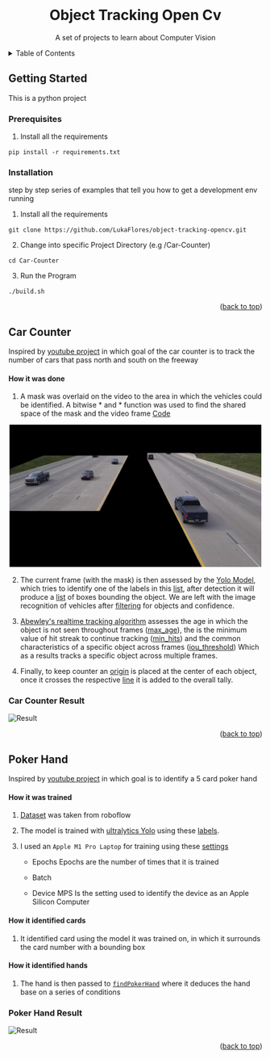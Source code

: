 <!-- Improved compatibility of back to top link: See: https://github.com/othneildrew/Best-README-Template/pull/73 -->
<a name="readme-top"></a>



<!-- PROJECT LOGO -->
<br />
<div align="center">
    <h1> Object Tracking Open Cv</h1>
  <p align="center">
    A set of projects to learn about Computer Vision
    <br />
  </p>
</div>

<!-- TABLE OF CONTENTS -->
<details>
  <summary>Table of Contents</summary>
  <ol>
    <li>
      <a href="#getting-started">Getting Started</a>
      <ul>
        <li><a href="#prerequisites">Prerequisites</a></li>
        <li><a href="#installation">Installation</a></li>
      </ul>
    </li>
    <li>
      <a href="#car-counter">Car Counter</a>
      <ul>
          <a href="#car-counter-result">
            <img src="Car-Counter/Video/readme-img.png" alt="Logo" width="500" />
          </a>
      </ul>
    </li>
    <li>
      <a href="#poker-hand">Poker Hand</a>
      <ul>
          <a href="#poker-hand-result">
            <img src="Car-Counter/Video/readme-img.png" alt="Logo" width="500" />
          </a>
      </ul>
    </li>
  </ol>
</details>


<!-- GETTING STARTED -->
## Getting Started

This is a python project

### Prerequisites

1. Install all the requirements

```
pip install -r requirements.txt
```

### Installation

 step by step series of examples that tell you how to get a development env running

1. Install all the requirements

```
git clone https://github.com/LukaFlores/object-tracking-opencv.git
```

2. Change into specific Project Directory (e.g /Car-Counter)
```
cd Car-Counter
```

3. Run the Program
```
./build.sh
```
<p align="right">(<a href="#readme-top">back to top</a>)</p>


<!-- Car Counter -->
## Car Counter

Inspired by [youtube project](https://www.youtube.com/watch?v=WgPbbWmnXJ8&t=75s) in which goal of the car counter is to track the number of cars that pass north and south on the freeway

#### How it was done

1. A mask was overlaid on the video to the area in which the vehicles could be identified. A bitwise * and * function was used to find the shared space of the mask and the video frame [Code](https://github.com/LukaFlores/object-tracking-opencv/blob/05fad2bb24db0296b3b97c996344c7752614ea34/Car-Counter/main.py#L52C1-L53)

<div align="center">
    <img src="Car-Counter/Video/readme-mask.png" alt="Logo" width="500" />
</div>

2. The current frame (with the mask) is then assessed by the [Yolo Model](https://docs.ultralytics.com), which tries to identify one of the labels in this [list](https://github.com/LukaFlores/object-tracking-opencv/blob/05fad2bb24db0296b3b97c996344c7752614ea34/Car-Counter/main.py#L13C1-L30C2), after detection it will produce a [list](https://github.com/LukaFlores/object-tracking-opencv/blob/05fad2bb24db0296b3b97c996344c7752614ea34/Car-Counter/main.py#L55) 
of boxes bounding the object. We are left with the image recognition of vehicles after [filtering](https://github.com/LukaFlores/object-tracking-opencv/blob/05fad2bb24db0296b3b97c996344c7752614ea34/Car-Counter/main.py#L81-L84) for objects and confidence.

3. [Abewley's realtime tracking algorithm](https://github.com/abewley/sort) assesses the age in which the object is not seen throughout frames ([max_age](https://github.com/LukaFlores/object-tracking-opencv/blob/05fad2bb24db0296b3b97c996344c7752614ea34/Car-Counter/main.py#L36)), the is the minimum value of hit streak to continue tracking ([min_hits](https://github.com/LukaFlores/object-tracking-opencv/blob/05fad2bb24db0296b3b97c996344c7752614ea34/Car-Counter/main.py#L36)) and the common characteristics of a specific object across frames ([iou_threshold](https://github.com/LukaFlores/object-tracking-opencv/blob/05fad2bb24db0296b3b97c996344c7752614ea34/Car-Counter/main.py#L36))
Which as a results tracks a specific object across multiple frames.

4. Finally, to keep counter an [origin](https://github.com/LukaFlores/object-tracking-opencv/blob/05fad2bb24db0296b3b97c996344c7752614ea34/Car-Counter/main.py#L114-L116) is placed at the center of each object, once it crosses the respective [line](https://github.com/LukaFlores/object-tracking-opencv/blob/05fad2bb24db0296b3b97c996344c7752614ea34/Car-Counter/main.py#L99-L100) it is added to the overall tally.

### Car Counter Result

![Result](https://github.com/LukaFlores/object-tracking-opencv/assets/85141937/a6d8c7fd-ba35-4f63-bb3c-29cc9249967f)

<p align="right">(<a href="#readme-top">back to top</a>)</p>


<!-- Poker Hand -->
## Poker Hand 

Inspired by [youtube project](https://www.youtube.com/watch?v=WgPbbWmnXJ8&t=75s) in which goal is to identify a 5 card poker hand

#### How it was trained

1. [Dataset](https://universe.roboflow.com/augmented-startups/playing-cards-ow27d/dataset/3) was taken from roboflow 

2. The model is trained with [ultralytics Yolo](https://github.com/ultralytics/ultralytics) using these [labels](https://github.com/LukaFlores/object-tracking-opencv/blob/2e872723a19a7ae71c05505a22aae430abf5951c/Yolo-Poker/data.yaml#L7). 

3. I used an `Apple M1 Pro Laptop` for training using these [settings](https://github.com/LukaFlores/object-tracking-opencv/blob/2e872723a19a7ae71c05505a22aae430abf5951c/Yolo-Poker/train.py#L21-L28)

    - Epochs
        Epochs are the number of times that it is trained

    - Batch

    - Device MPS
        Is the setting used to identify the device as an Apple Silicon Computer


#### How it identified cards 

1. It identified card using the model it was trained on, in which it surrounds the card number with a bounding box

#### How it identified hands 

1. The hand is then passed to [`findPokerHand`](https://github.com/LukaFlores/object-tracking-opencv/blob/2e872723a19a7ae71c05505a22aae430abf5951c/Yolo-Poker/pokerHandFunction.py#L7-L110) where it deduces the hand base on a series of conditions

### Poker Hand Result

![Result](https://github.com/LukaFlores/object-tracking-opencv/assets/85141937/a6d8c7fd-ba35-4f63-bb3c-29cc9249967f)

<p align="right">(<a href="#readme-top">back to top</a>)</p>





